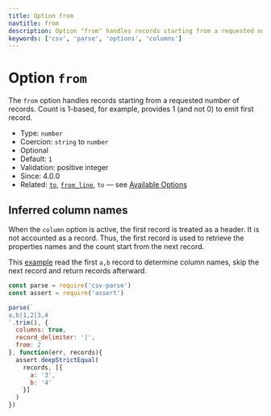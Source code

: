 ```yaml
---
title: Option from
navtitle: from
description: Option "from" handles records starting from a requested number of records.
keywords: ['csv', 'parse', 'options', 'columns']
---
```


# Option `from`

The `from` option handles records starting from a requested number of records. Count is 1-based, for example, provides 1 (and not 0) to emit first record.

* Type: `number`
* Coercion: `string` to `number`
* Optional
* Default: `1`
* Validation: positive integer
* Since: 4.0.0
* Related: [`to`](/parse/options/to/), [`from_line`](/parse/options/from_line/), `to` &mdash; see [Available Options](/parse/options/#available-options)

## Inferred column names

When the `column` option is active, the first record is treated as a header. It is not accounted as a record. Thus, the first record is used to retrieve the properties names and the count start from the next record.

This [example](https://github.com/adaltas/node-csv-parse/blob/master/samples/option.from.js) read the first `a,b` record to determine column names, skip the next record and return records afterward.

```js
const parse = require('csv-parse')
const assert = require('assert')

parse(`
a,b|1,2|3,4
`.trim(), {
  columns: true,
  record_delimiter: '|',
  from: 2
}, function(err, records){
  assert.deepStrictEqual(
    records, [{
      a: '3',
      b: '4'
    }]
  )
})
```
